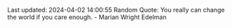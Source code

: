 Last updated: 2024-04-02 14:00:55
Random Quote: You really can change the world if you care enough. - Marian Wright Edelman